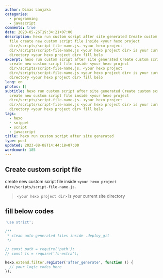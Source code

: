 ```yaml
---
author: Dimas Lanjaka
categories:
  - programming
  - javascript
comments: true
date: 2023-05-26T19:34:21+07:00
description: hexo run custom script after site generated Create custom script
  file create new custom script file inside <your hexo project
  dir>/scripts/script-file-name.js. <your hexo project
  dir>/scripts/script-file-name.js <your hexo project dir> is your current site
  directory <your hexo project dir> fill belo
excerpt: hexo run custom script after site generated Create custom script file
  create new custom script file inside <your hexo project
  dir>/scripts/script-file-name.js. <your hexo project
  dir>/scripts/script-file-name.js <your hexo project dir> is your current site
  directory <your hexo project dir> fill belo
lang: en
photos: []
subtitle: hexo run custom script after site generated Create custom script file
  create new custom script file inside <your hexo project
  dir>/scripts/script-file-name.js. <your hexo project
  dir>/scripts/script-file-name.js <your hexo project dir> is your current site
  directory <your hexo project dir> fill belo
tags:
  - hexo
  - snippet
  - script
  - javascript
title: hexo run custom script after site generated
type: post
updated: 2023-08-08T14:44:18+07:00
wordcount: 185
---
```


## Create custom script file
create new custom script file inside `<your hexo project dir>/scripts/script-file-name.js`.
> `<your hexo project dir>` is your current site directory

## fill below codes
```js
'use strict';

/**
 * clean auto generated files inside .deploy_git
 */

// const path = require('path');
// const fs = require('fs-extra');

hexo.extend.filter.register('after_generate', function () {
  // your logic codes here
});
```
